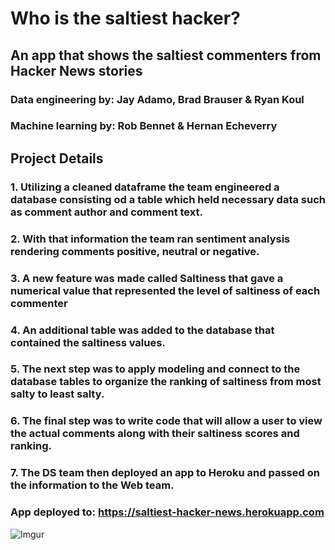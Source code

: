 # Who is the saltiest hacker? 

## An app that shows the saltiest commenters from Hacker News stories
### Data engineering by: Jay Adamo, Brad Brauser & Ryan Koul
### Machine learning by: Rob Bennet & Hernan Echeverry
## Project Details
### 1. Utilizing a cleaned dataframe the team engineered a database consisting od a table which held necessary data such as comment author and comment text.
### 2. With that information the team ran sentiment analysis rendering comments positive, neutral or negative.
### 3. A new feature was made called Saltiness that gave a numerical value that represented the level of saltiness of each commenter
### 4. An additional table was added to the database that contained the saltiness values.
### 5. The next step was to apply modeling and connect to the database tables to organize the ranking of saltiness from most salty to least salty.
### 6. The final step was to write code that will allow a user to view the actual comments along with their saltiness scores and ranking. 
### 7. The DS team then deployed an app to Heroku and passed on the information to the Web team.
### App deployed to: https://saltiest-hacker-news.herokuapp.com

![Imgur](https://i.imgur.com/VmRC6Ak.png)

